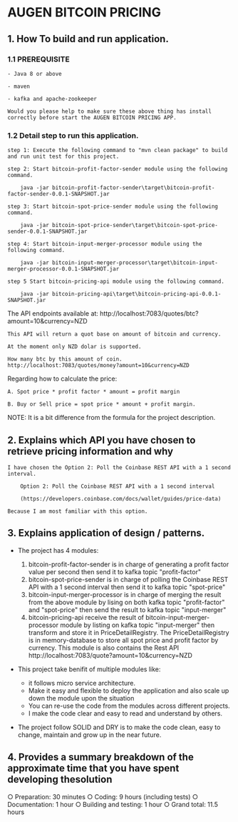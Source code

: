 # AUGEN BITCOIN PRICING


## 1. How To build and run application.

### 1.1 PREREQUISITE
	- Java 8 or above
	
	- maven
	
	- kafka and apache-zookeeper
	
	Would you please help to make sure these above thing has install correctly before start the AUGEN BITCOIN PRICING APP.
	
### 1.2 Detail step to run this application.

	step 1: Execute the following command to "mvn clean package" to build and run unit test for this project.
	
	step 2: Start bitcoin-profit-factor-sender module using the following command.
	
		java -jar bitcoin-profit-factor-sender\target\bitcoin-profit-factor-sender-0.0.1-SNAPSHOT.jar
		
	step 3: Start bitcoin-spot-price-sender module using the following command.
	
		java -jar bitcoin-spot-price-sender\target\bitcoin-spot-price-sender-0.0.1-SNAPSHOT.jar
		
    step 4: Start bitcoin-input-merger-processor module using the following command.

		java -jar bitcoin-input-merger-processor\target\bitcoin-input-merger-processor-0.0.1-SNAPSHOT.jar
		
	step 5 Start bitcoin-pricing-api module using the following command.
	
 		java -jar bitcoin-pricing-api\target\bitcoin-pricing-api-0.0.1-SNAPSHOT.jar
	
The API endpoints available at: http://localhost:7083/quotes/btc?amount=10&currency=NZD

	This API will return a quot base on amount of bitcoin and currency.
	
	At the moment only NZD dolar is supported.

	How many btc by this amount of coin.
	http://localhost:7083/quotes/money?amount=10&currency=NZD
	
	
Regarding how to calculate the price:

	A. Spot price * profit factor * amount = profit margin
	
	B. Buy or Sell price = spot price * amount + profit margin.
	
NOTE: It is a bit difference from the formula for the project description.

	
## 2. Explains which API you have chosen to retrieve pricing information and why

	I have chosen the Option 2: Poll the Coinbase REST API with a 1 second interval.
	
		Option 2: Poll the Coinbase REST API with a 1 second interval
		
		(https://developers.coinbase.com/docs/wallet/guides/price-data)
		
	Because I am most familiar with this option.

## 3. Explains application of design / patterns.


- The project has 4 modules:
	1. bitcoin-profit-factor-sender is in charge of generating a profit factor value per second then send it to kafka topic "profit-factor"
	2. bitcoin-spot-price-sender is in charge of polling the Coinbase REST API with a 1 second interval then send it to kafka topic "spot-price"
	3. bitcoin-input-merger-processor is in charge of merging the result from the above module by lising on both kafka topic "profit-factor" and "spot-price"
		then send the result to kafka topic "input-merger"
	4. bitcoin-pricing-api receive the result of bitcoin-input-merger-processor module by listing on kafka topic "input-merger"
		then transform and store it in PriceDetailRegistry.
		The PriceDetailRegistry is in memory-database to store all spot price and profit factor by currency.
		This module is also contains the Rest API http://localhost:7083/quote?amount=10&currency=NZD
	
	
- This project take benifit of multiple modules like:
	+ it follows micro service architecture.
	+ Make it easy and flexible to deploy the application and also scale up down the module upon the situation
	+ You can re-use the code from the modules across different projects.
	+ I make the code clear and easy to read and understand by others.
	
	
	
- The project follow SOLID and DRY is to make the code clean, easy to change, maintain and grow up in the near future.


## 4. Provides a summary breakdown of the approximate time that you have spent developing thesolution


○ Preparation: 30 minutes
○ Coding: 9 hours (including tests)
○ Documentation:  1 hour
○ Building and testing: 1 hour
○ Grand total: 11.5 hours
